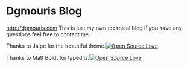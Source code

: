 # Dgmouris Blog

<http://dgmouris.com>
This is just my own technical blog if you have any questions feel free to contact me.

Thanks to Jalpc for the beautiful theme.[![Open Source Love](https://badges.frapsoft.com/os/v1/open-source.png?v=103)](https://github.com/ellerbrock/open-source-badge/)

Thanks to Matt Boldt for typed.js.[![Open Source Love](https://badges.frapsoft.com/os/v1/open-source.png?v=103)](https://github.com/ellerbrock/open-source-badge/)

